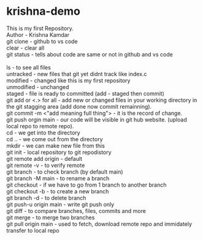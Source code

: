 # krishna-demo
This is my first Repository.
<br>
Author - Krishna Kamdar
<br>
git clone <link> - github to vs code
<br>
clear - clear all
<br>
git status - tells about code are same or not in github and vs code  
<br>
ls - to see all files 
<br>
untracked - new files that git yet didnt track like index.c
<br>
modified - changed like this is my first repository
<br>
unmodified - unchanged
<br>
staged - file is ready to committed (add - staged then commit)
<br>
git add <file name> or <.> for all - add new or changed files in your working directory in the git stagging area (add done now commit remainning).
<br>
git commit -m <"add meaning full thing"> - it is the record of change.
<br>
git push orgin main - our code will be visible in git hub website. (upload local repo to remote repo). 
<br>
cd - we get into the directory 
<br>
cd .. - we come out from the directory 
<br>
mkdir - we can make new file from this 
<br>
git init - local repository to git repodistory 
<br>
git remote add origin - default 
<br>
git remote -v  - to verify remote
<br>
git branch - to check branch (by default main)
<br>
git branch -M main - to rename a branch 
<br>
git checkout <branch name> - if we have to go from 1 branch to another branch
<br>
git checkout -b <new branch name> - to create a new branch
<br>
git branch -d <branch name> - to delete branch
<br>
git push-u origin main - write git push only 
<br>
git diff <branch name> - to compare branches, files, commits and more
<br>
git merge <branch name> - to merge two branches 
<br>
git pull origin main - used to fetch, download remote repo and immidately transfer to local repo 



